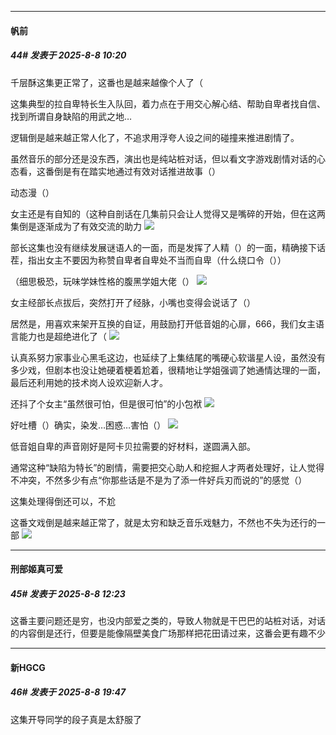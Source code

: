 ﻿
*****

####  帆前  
##### 44#       发表于 2025-8-8 10:20

千层酥这集更正常了，这番也是越来越像个人了（

这集典型的拉自卑特长生入队回，着力点在于用交心解心结、帮助自卑者找自信、找到所谓自身缺陷的用武之地…

逻辑倒是越来越正常人化了，不追求用浮夸人设之间的碰撞来推进剧情了。

虽然音乐的部分还是没东西，演出也是纯站桩对话，但以看文字游戏剧情对话的心态看，这番倒是有在踏实地通过有效对话推进故事（）

动态漫（）

女主还是有自知的（这种自剖话在几集前只会让人觉得又是嘴碎的开始，但在这两集倒是逐渐成为了有效交流的助力
<img src="https://p.sda1.dev/26/51eb67df1aff29081cc1c2c3ad0a9991/Screenshot_20250808_082735_com.huawei.browser.jpg" referrerpolicy="no-referrer">

部长这集也没有继续发展谜语人的一面，而是发挥了人精（）的一面，精确接下话茬，指出女主不要因为称赞自卑者自卑处不当而自卑（什么绕口令（））

（细思极恐，玩味学妹性格的腹黑学姐大佬（）
<img src="https://p.sda1.dev/26/5f46d2ab19944d16f1cf0c09a691192d/MTXX_PT20250808_094605783.jpg" referrerpolicy="no-referrer">

女主经部长点拔后，突然打开了经脉，小嘴也变得会说话了（）

居然是，用喜欢来架开互换的自证，用鼓励打开低音姐的心扉，666，我们女主语言能力也是超绝进化了（
<img src="https://p.sda1.dev/26/2cf050cd8abdd8c6006be9121714ffa8/MTXX_PT20250808_092816393.jpg" referrerpolicy="no-referrer">

认真系努力家事业心黑毛这边，也延续了上集结尾的嘴硬心软谐星人设，虽然没有多少戏，但剧本也没让她硬着梗着尬着，很精地让学姐强调了她通情达理的一面，最后还利用她的技术岗人设欢迎新人才。

还抖了个女主“虽然很可怕，但是很可怕”的小包袱
<img src="https://p.sda1.dev/26/1d241f25cf1ae23a8512628b084f8dc1/MTXX_PT20250808_095548448.jpg" referrerpolicy="no-referrer">

好吐槽（）确实，染发…困惑…害怕（）
<img src="https://p.sda1.dev/26/d3d3f3269fad05d086d9cbad9c08b2e7/Screenshot_20250808_084426_com.huawei.browser.jpg" referrerpolicy="no-referrer">

低音姐自卑的声音刚好是阿卡贝拉需要的好材料，遂圆满入部。

通常这种“缺陷为特长”的剧情，需要把交心助人和挖掘人才两者处理好，让人觉得不冲突，不然多少有点“你那些话是不是为了添一件好兵刃而说的”的感觉（）

这集处理得倒还可以，不尬

这番文戏倒是越来越正常了，就是太穷和缺乏音乐戏魅力，不然也不失为还行的一部
<img src="https://p.sda1.dev/26/2a3910353a6618fba0f2578f43a3f360/MTXX_PT20250808_093141780.jpg" referrerpolicy="no-referrer">


*****

####  刑部姬真可爱  
##### 45#       发表于 2025-8-8 12:23

这番主要问题还是穷，也没内部爱之类的，导致人物就是干巴巴的站桩对话，对话的内容倒是还行，但要是能像隔壁美食广场那样把花田请过来，这番会更有趣不少


*****

####  新HGCG  
##### 46#       发表于 2025-8-8 19:47

这集开导同学的段子真是太舒服了

